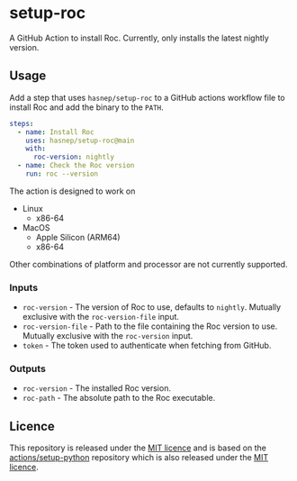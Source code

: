 # setup-roc

A GitHub Action to install Roc.
Currently, only installs the latest nightly version.

## Usage

Add a step that uses `hasnep/setup-roc` to a GitHub actions workflow file to install Roc and add the binary to the `PATH`.

```yaml
steps:
  - name: Install Roc
    uses: hasnep/setup-roc@main
    with:
      roc-version: nightly
  - name: Check the Roc version
    run: roc --version
```

The action is designed to work on

- Linux
  - x86-64
- MacOS
  - Apple Silicon (ARM64)
  - x86-64

Other combinations of platform and processor are not currently supported.

### Inputs

- `roc-version` - The version of Roc to use, defaults to `nightly`.
  Mutually exclusive with the `roc-version-file` input.
- `roc-version-file` - Path to the file containing the Roc version to use.
  Mutually exclusive with the `roc-version` input.
- `token` - The token used to authenticate when fetching from GitHub.

### Outputs

- `roc-version` - The installed Roc version.
- `roc-path` - The absolute path to the Roc executable.

## Licence

This repository is released under the [MIT licence](./LICENCE) and is based on the [actions/setup-python](https://github.com/actions/setup-python) repository which is also released under the [MIT licence](./LICENCE-actions-setup-python).
